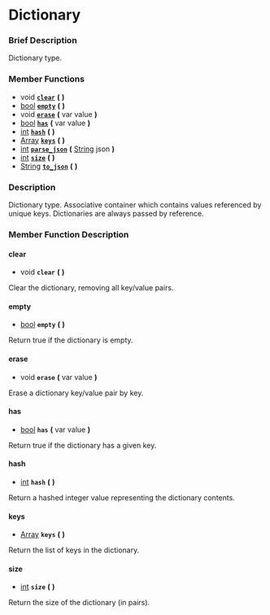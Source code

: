 #  Dictionary  

###  Brief Description  
Dictionary type.

###  Member Functions 
  * void  **[`clear`](#clear)**  **(** **)**
  * [bool](class_bool)  **[`empty`](#empty)**  **(** **)**
  * void  **[`erase`](#erase)**  **(** var value  **)**
  * [bool](class_bool)  **[`has`](#has)**  **(** var value  **)**
  * [int](class_int)  **[`hash`](#hash)**  **(** **)**
  * [Array](class_array)  **[`keys`](#keys)**  **(** **)**
  * [int](class_int)  **[`parse_json`](#parse_json)**  **(** [String](class_string) json  **)**
  * [int](class_int)  **[`size`](#size)**  **(** **)**
  * [String](class_string)  **[`to_json`](#to_json)**  **(** **)**

###  Description  
Dictionary type. Associative container which contains values referenced by unique keys. Dictionaries are always passed by reference.

###  Member Function Description  

#### <a name="clear">clear</a>
  * void  **`clear`**  **(** **)**

Clear the dictionary, removing all key/value pairs.

#### <a name="empty">empty</a>
  * [bool](class_bool)  **`empty`**  **(** **)**

Return true if the dictionary is empty.

#### <a name="erase">erase</a>
  * void  **`erase`**  **(** var value  **)**

Erase a dictionary key/value pair by key.

#### <a name="has">has</a>
  * [bool](class_bool)  **`has`**  **(** var value  **)**

Return true if the dictionary has a given key.

#### <a name="hash">hash</a>
  * [int](class_int)  **`hash`**  **(** **)**

Return a hashed integer value representing the dictionary contents.

#### <a name="keys">keys</a>
  * [Array](class_array)  **`keys`**  **(** **)**

Return the list of keys in the dictionary.

#### <a name="size">size</a>
  * [int](class_int)  **`size`**  **(** **)**

Return the size of the dictionary (in pairs).
